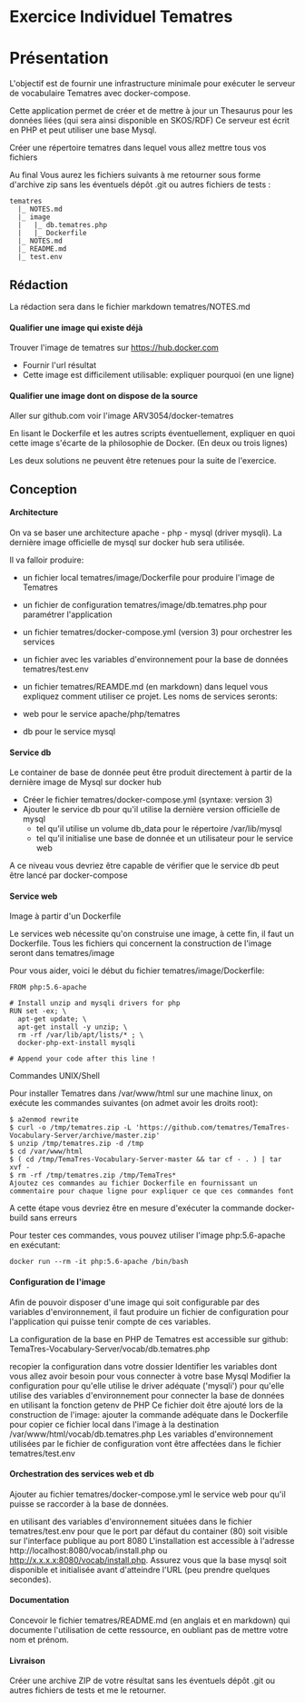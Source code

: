 # Exercice Individuel Tematres

# Présentation

L'objectif est de fournir une infrastructure minimale pour exécuter le serveur de vocabulaire Tematres avec docker-compose.

Cette application permet de créer et de mettre à jour un Thesaurus pour les données liées (qui sera ainsi disponible en SKOS/RDF) Ce serveur est écrit en PHP et peut utiliser une base Mysql.

Créer une répertoire tematres dans lequel vous allez mettre tous vos fichiers

Au final Vous aurez les fichiers suivants à me retourner sous forme d'archive zip sans les éventuels dépôt .git ou autres fichiers de tests :

```
tematres
  |_ NOTES.md
  |_ image
  |   |_ db.tematres.php
  |   |_ Dockerfile
  |_ NOTES.md
  |_ README.md
  |_ test.env
```

## Rédaction

La rédaction sera dans le fichier markdown tematres/NOTES.md

#### Qualifier une image qui existe déjà

Trouver l'image de tematres sur https://hub.docker.com

- Fournir l'url résultat
- Cette image est difficilement utilisable: expliquer pourquoi (en une ligne)

#### Qualifier une image dont on dispose de la source

Aller sur github.com voir l'image ARV3054/docker-tematres

En lisant le Dockerfile et les autres scripts éventuellement, expliquer en quoi cette image s'écarte de la philosophie de Docker. (En deux ou trois lignes)

Les deux solutions ne peuvent être retenues pour la suite de l'exercice.

## Conception

#### Architecture

On va se baser une architecture apache - php - mysql (driver mysqli). La dernière image officielle de mysql sur docker hub sera utilisée.

Il va falloir produire:

- un fichier local tematres/image/Dockerfile pour produire l'image de Tematres
- un fichier de configuration tematres/image/db.tematres.php pour paramétrer l'application
- un fichier tematres/docker-compose.yml (version 3) pour orchestrer les services
- un fichier avec les variables d'environnement pour la base de données tematres/test.env
- un fichier tematres/REAMDE.md (en markdown) dans lequel vous expliquez comment utiliser ce projet.
Les noms de services seronts:

- web pour le service apache/php/tematres
- db pour le service mysql

#### Service db

Le container de base de donnée peut être produit directement à partir de la dernière image de Mysql sur docker hub

- Créer le fichier tematres/docker-compose.yml (syntaxe: version 3)
- Ajouter le service db pour qu'il utilise la dernière version officielle de mysql
  - tel qu'il utilise un volume db_data pour le répertoire /var/lib/mysql
  - tel qu'il initialise une base de donnée et un utilisateur pour le service web

A ce niveau vous devriez être capable de vérifier que le service db peut être lancé par docker-compose

#### Service web

Image à partir d'un Dockerfile

Le services web nécessite qu'on construise une image, à cette fin, il faut un Dockerfile. Tous les fichiers qui concernent la construction de l'image seront dans tematres/image

Pour vous aider, voici le début du fichier tematres/image/Dockerfile:

```
FROM php:5.6-apache

# Install unzip and mysqli drivers for php
RUN set -ex; \
  apt-get update; \
  apt-get install -y unzip; \
  rm -rf /var/lib/apt/lists/* ; \
  docker-php-ext-install mysqli

# Append your code after this line !
```

Commandes UNIX/Shell

Pour installer Tematres dans /var/www/html sur une machine linux, on exécute les commandes suivantes (on admet avoir les droits root):

```
$ a2enmod rewrite
$ curl -o /tmp/tematres.zip -L 'https://github.com/tematres/TemaTres-Vocabulary-Server/archive/master.zip'
$ unzip /tmp/tematres.zip -d /tmp
$ cd /var/www/html
$ ( cd /tmp/TemaTres-Vocabulary-Server-master && tar cf - . ) | tar xvf -
$ rm -rf /tmp/tematres.zip /tmp/TemaTres*
Ajoutez ces commandes au fichier Dockerfile en fournissant un commentaire pour chaque ligne pour expliquer ce que ces commandes font
```

A cette étape vous devriez être en mesure d'exécuter la commande docker-build sans erreurs

Pour tester ces commandes, vous pouvez utiliser l'image php:5.6-apache en exécutant:

```
docker run --rm -it php:5.6-apache /bin/bash
```

#### Configuration de l'image

Afin de pouvoir disposer d'une image qui soit configurable par des variables d'environnement, il faut produire un fichier de configuration pour l'application qui puisse tenir compte de ces variables.

La configuration de la base en PHP de Tematres est accessible sur github: TemaTres-Vocabulary-Server/vocab/db.tematres.php

recopier la configuration dans votre dossier
Identifier les variables dont vous allez avoir besoin pour vous connecter à votre base Mysql
Modifier la configuration
pour qu'elle utilise le driver adéquate ('mysqli')
pour qu'elle utilise des variables d'environnement pour connecter la base de données en utilisant la fonction getenv de PHP
Ce fichier doit être ajouté lors de la construction de l'image: ajouter la commande adéquate dans le Dockerfile pour copier ce fichier local dans l'image à la destination /var/www/html/vocab/db.tematres.php
Les variables d'environnement utilisées par le fichier de configuration vont être affectées dans le fichier tematres/test.env

#### Orchestration des services web et db

Ajouter au fichier tematres/docker-compose.yml le service web pour qu'il puisse se raccorder à la base de données.

en utilisant des variables d'environnement situées dans le fichier tematres/test.env
pour que le port par défaut du container (80) soit visible sur l'interface publique au port 8080
L'installation est accessible à l'adresse http://localhost:8080/vocab/install.php ou http://x.x.x.x:8080/vocab/install.php. Assurez vous que la base mysql soit disponible et initialisée avant d'atteindre l'URL (peu prendre quelques secondes).

#### Documentation

Concevoir le fichier tematres/README.md (en anglais et en markdown) qui documente l'utilisation de cette ressource, en oubliant pas de mettre votre nom et prénom.

#### Livraison

Créer une archive ZIP de votre résultat sans les éventuels dépôt .git ou autres fichiers de tests et me le retourner.
